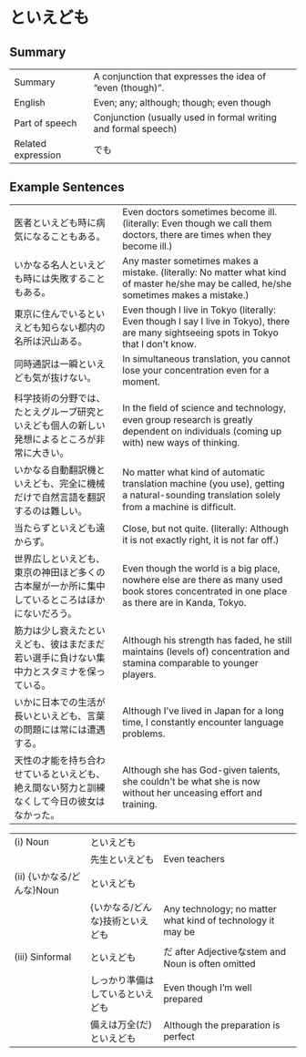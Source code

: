 # といえども

## Summary

<table><tr>   <td>Summary</td>   <td>A conjunction that expresses the idea of “even (though)”.</td></tr><tr>   <td>English</td>   <td>Even; any; although; though; even though</td></tr><tr>   <td>Part of speech</td>   <td>Conjunction (usually used in formal writing and formal speech)</td></tr><tr>   <td>Related expression</td>   <td>でも</td></tr></table>

## Example Sentences

<table><tr>   <td>医者といえども時に病気になることもある。</td>   <td>Even doctors sometimes become ill. (literally: Even though we call them doctors, there are times when they become ill.)</td></tr><tr>   <td>いかなる名人といえども時には失敗することもある。</td>   <td>Any master sometimes makes a mistake. (literally: No matter what kind of master he/she may be called, he/she sometimes makes a mistake.)</td></tr><tr>   <td>東京に住んでいるといえども知らない都内の名所は沢山ある。</td>   <td>Even though I live in Tokyo (literally: Even though I say I live in Tokyo), there are many sightseeing spots in Tokyo that I don't know.</td></tr><tr>   <td>同時通訳は一瞬といえども気が抜けない。</td>   <td>In simultaneous translation, you cannot lose your concentration even for a moment.</td></tr><tr>   <td>科学技術の分野では、たとえグループ研究といえども個人の新しい発想によるところが非常に大きい。</td>   <td>In the ﬁeld of science and technology, even group research is greatly dependent on individuals (coming up with) new ways of thinking.</td></tr><tr>   <td>いかなる自動翻訳機といえども、完全に機械だけで自然言語を翻訳するのは難しい。</td>   <td>No matter what kind of automatic translation machine (you use), getting a natural-sounding translation solely from a machine is difﬁcult.</td></tr><tr>   <td>当たらずといえども遠からず。</td>   <td>Close, but not quite. (literally: Although it is not exactly right, it is not far off.)</td></tr><tr>   <td>世界広しといえども、東京の神田ほど多くの古本屋が一か所に集中しているところはほかにないだろう。</td>   <td>Even though the world is a big place, nowhere else are there as many used book stores concentrated in one place as there are in Kanda, Tokyo.</td></tr><tr>   <td>筋力は少し衰えたといえども、彼はまだまだ若い選手に負けない集中力とスタミナを保っている。</td>   <td>Although his strength has faded, he still maintains (levels of) concentration and stamina comparable to younger players.</td></tr><tr>   <td>いかに日本での生活が長いといえども、言葉の問題には常には遭遇する。</td>   <td>Although I've lived in Japan for a long time, I constantly encounter language problems.</td></tr><tr>   <td>天性の才能を持ち合わせているといえども、絶え間ない努力と訓練なくして今日の彼女はなかった。</td>   <td>Although she has God-given talents, she couldn't be what she is now without her unceasing effort and training.</td></tr></table>

<table class="table"><tbody><tr class="tr head"><td class="td"><span class="numbers">(i)</span> <span class="bold">Noun</span></td><td class="td"><span class="concept">といえども</span></td><td class="td"></td></tr><tr class="tr"><td class="td"></td><td class="td"><span>先生</span><span class="concept">といえども</span></td><td class="td"><span>Even teachers</span></td></tr><tr class="tr head"><td class="td"><span class="numbers">(ii)</span> <span class="bold">{いかなる/どんな}Noun</span></td><td class="td"><span class="concept">といえども</span></td><td class="td"></td></tr><tr class="tr"><td class="td"></td><td class="td"><span>{いかなる/どんな}技術</span><span class="concept">といえども</span></td><td class="td"><span>Any technology; no matter what kind of technology it may be</span></td></tr><tr class="tr head"><td class="td"><span class="numbers">(iii)</span> <span class="bold">Sinformal</span></td><td class="td"><span class="concept">といえども</span></td><td class="td"><span>だ after Adjectiveなstem and Noun is often omitted</span></td></tr><tr class="tr"><td class="td"></td><td class="td"><span>しっかり準備はしている</span><span class="concept">といえども</span></td><td class="td"><span>Even though I’m well prepared</span></td></tr><tr class="tr"><td class="td"></td><td class="td"><span>備えは万全(だ)</span> <span class="concept">といえども</span></td><td class="td"><span>Although the preparation is perfect</span></td></tr></tbody></table>

